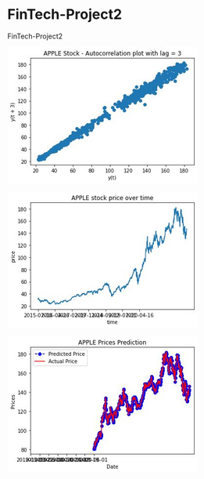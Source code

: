 # FinTech-Project2
FinTech-Project2

![Plot 1](plots/Stock-AutoCorrection-Plot.jpg)

![Plot 2](plots/Stock-Price-Over-Time-Plot.jpg)

![Plot 3](plots/Stock-Price-Prediction-Plot.jpg)
